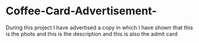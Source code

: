 # Coffee-Card-Advertisement-
During this project I have advertised a copy in which I have shown that this is the photo and this is the description and this is also the admit card
